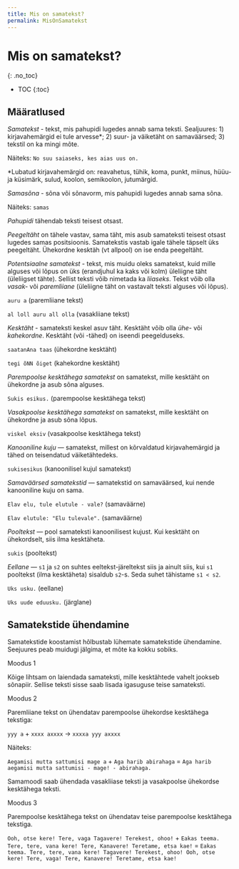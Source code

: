 ```yaml
---
title: Mis on samatekst?
permalink: MisOnSamatekst
---
```

              
# Mis on samatekst?
{: .no_toc}

- TOC
{:toc}

## Määratlused

*Samatekst* - tekst, mis pahupidi lugedes annab sama teksti. Sealjuures: 1) kirjavahemärgid ei tule arvesse*; 2) suur- ja väiketäht on samaväärsed; 3) tekstil on ka mingi mõte.

Näiteks: `No suu saiaseks, kes aias uus on.`

*Lubatud kirjavahemärgid on: reavahetus, tühik, koma, punkt, miinus, hüüu- ja küsimärk, sulud, koolon, semikoolon, jutumärgid.

*Samasõna* - sõna või sõnavorm, mis pahupidi lugedes annab sama sõna.

Näiteks: `samas`

*Pahupidi* tähendab teksti teisest otsast.

*Peegeltäht* on tähele vastav, sama täht, mis asub samateksti teisest otsast lugedes samas positsioonis. Samatekstis vastab igale tähele täpselt üks peegeltäht. Ühekordne kesktäh (vt allpool) on ise enda peegeltäht.

*Potentsiaalne samatekst* - tekst, mis muidu oleks samatekst, kuid mille alguses või lõpus on üks (erandjuhul ka kaks või kolm) üleliigne täht (üleliigset tähte). Sellist teksti võib nimetada ka *liiaseks*. Tekst võib olla *vasak-* või *paremliiane* (üleliigne täht on vastavalt teksti alguses või lõpus).

`auru a` (paremliiane tekst) 

`al loll auru all olla` (vasakliiane tekst)

*Kesktäht* - samateksti keskel asuv täht. Kesktäht võib olla *ühe-* või *kahekordne*. Kesktäht (või -tähed) on iseendi peegelduseks.

`saatanAna taas` (ühekordne kesktäht)

`tegi õNN õiget` (kahekordne kesktäht)

*Parempoolse kesktähega samatekst* on samatekst, mille kesktäht on ühekordne ja asub sõna alguses.

`Sukis esikus.` (parempoolse kesktähega tekst)

*Vasakpoolse kesktähega samatekst* on samatekst, mille kesktäht on ühekordne ja asub sõna lõpus.

`viskel eksiv` (vasakpoolse kesktähega tekst)

*Kanooniline kuju* &mdash; samatekst, millest on kõrvaldatud kirjavahemärgid ja tähed on teisendatud väiketähtedeks.

`sukisesikus` (kanoonilisel kujul samatekst)

*Samaväärsed samatekstid* &mdash; samatekstid on samaväärsed, kui nende kanooniline kuju on sama.

`Elav elu, tule elutule - vale?` (samaväärne)

`Elav elutule: "Elu tulevale".` (samaväärne)

*Pooltekst* &mdash; pool samateksti kanoonilisest kujust. Kui kesktäht on ühekordselt, siis ilma kesktäheta.

`sukis` (pooltekst)

*Eellane* &mdash; `s1` ja `s2` on suhtes eeltekst-järeltekst siis ja ainult siis, kui `s1` pooltekst (ilma kesktäheta) sisaldub `s2`-s. Seda suhet tähistame `s1 < s2`.

`Uks usku.` (eellane)

`Uks uude eduusku.` (järglane)

## Samatekstide ühendamine

Samatekstide koostamist hõlbustab lühemate samatekstide ühendamine. Seejuures peab muidugi jälgima, et mõte ka kokku sobiks.

Moodus 1

Kõige lihtsam on laiendada samateksti, mille kesktähtede vahelt jookseb sõnapiir. Sellise teksti sisse saab lisada igasuguse teise samateksti.

Moodus 2

Paremliiane tekst on ühendatav parempoolse ühekordse kesktähega tekstiga:

`yyy a` + `xxxx axxxx` -> `xxxxa yyy axxxx`

Näiteks:

`Aegamisi mutta sattumisi mage a` + `Aga harib abirahaga` = `Aga harib aegamisi mutta sattumisi - mage! - abirahaga.`

Samamoodi saab ühendada vasakliiase teksti ja vasakpoolse ühekordse kesktähega teksti.

Moodus 3

Parempoolse kesktähega tekst on ühendatav teise parempoolse kesktähega tekstiga.

`Ooh, otse kere! Tere, vaga Tagavere! Terekest, ohoo!` + `Eakas teema. Tere, tere, vana kere! Tere, Kanavere! Teretame, etsa kae!` = `Eakas teema. Tere, tere, vana kere! Tagavere! Terekest, ohoo! Ooh, otse kere! Tere, vaga! Tere, Kanavere! Teretame, etsa kae!`

